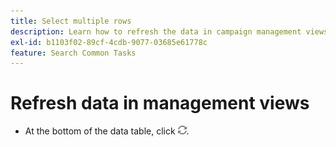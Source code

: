 ```yaml
---
title: Select multiple rows
description: Learn how to refresh the data in campaign management views.
exl-id: b1103f02-89cf-4cdb-9077-03685e61778c
feature: Search Common Tasks
---
```

# Refresh data in management views

* At the bottom of the data table, click ![Refresh](/help/search-social-commerce/assets/refresh.png).
